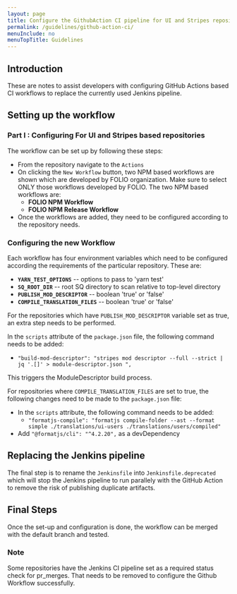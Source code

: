 ```yaml
---
layout: page
title: Configure the GithubAction CI pipeline for UI and Stripes repositories
permalink: /guidelines/github-action-ci/
menuInclude: no
menuTopTitle: Guidelines
---
```


## Introduction

These are notes to assist developers with configuring GitHub Actions based CI workflows to replace the currently used Jenkins pipeline.

## Setting up the workflow

### Part I : Configuring For UI and Stripes based repositories

The workflow can be set up by following these steps:
- From the repository navigate to the `Actions`
- On clicking the `New Workflow` button, two NPM based workflows are shown which are developed by FOLIO organization. Make sure to select ONLY those workflows developed by FOLIO. The two NPM based workflows are:
    - **FOLIO NPM Workflow**
    - **FOLIO NPM Release Workflow**
- Once the workflows are added, they need to be configured according to the repository needs.

### Configuring the new Workflow

Each workflow has four environment variables which need to be configured according the requirements of the particular repository. These are:
- **`YARN_TEST_OPTIONS`** -- options to pass to 'yarn test'
- **`SQ_ROOT_DIR`** -- root SQ directory to scan relative to top-level directory
- **`PUBLISH_MOD_DESCRIPTOR`** -- boolean 'true' or 'false'
- **`COMPILE_TRANSLATION_FILES`** -- boolean 'true' or 'false'

For the repositories which have `PUBLISH_MOD_DESCRIPTOR` variable set as true, an extra step needs to be performed.

In the `scripts` attribute of the `package.json` file, the following command needs to be added:
- `"build-mod-descriptor": "stripes mod descriptor --full --strict | jq '.[]' > module-descriptor.json ",`

This triggers the ModuleDescriptor build process.

For repositories where `COMPILE_TRANSLATION_FILES` are set to true, the following changes need to be made to the `package.json` file:
- In the `scripts` attribute, the following command needs to be added:
    - `"formatjs-compile": "formatjs compile-folder --ast --format simple ./translations/ui-users ./translations/users/compiled"`
- Add `"@formatjs/cli": "^4.2.20",` as a devDependency

## Replacing the Jenkins pipeline

The final step is to rename the `Jenkinsfile` into `Jenkinsfile.deprecated` which will stop the Jenkins pipeline to run parallely with the GitHub Action to remove the risk of publishing duplicate artifacts.

## Final Steps

Once the set-up and configuration is done, the workflow can be merged with the default branch and tested.

### Note

Some repositories have the Jenkins CI pipeline set as a required status check for pr_merges. That needs to be removed to configure the Github Workflow successfully.

<div class="folio-spacer-content"></div>

